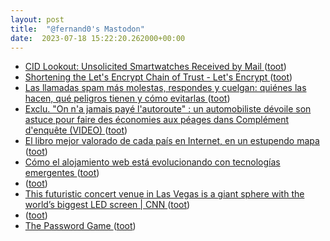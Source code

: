 ```yaml
---
layout: post
title:  "@fernand0's Mastodon"
date:  2023-07-18 15:22:20.262000+00:00
---
```

*  [CID Lookout: Unsolicited Smartwatches Received by Mail ](https://www.cid.army.mil/Media/Press-Center/Article-Display/Article/3429159/cid-lookout-unsolicited-smartwatches-received-by-mail/http%3A%2F%2Fwww.cid.army.mil%2FMedia%2FPress-Center%2FArticle-Display%2FArticle%2F3429159%2Fcid-lookout-unsolicited-smartwatches-received-by-mail%2) ([toot](https://mastodon.social/@fernand0/110735768961452684))
*  [Shortening the Let's Encrypt Chain of Trust -  Let's Encrypt ](https://letsencrypt.org/2023/07/10/cross-sign-expiration.htm) ([toot](https://mastodon.social/@fernand0/110735603512997200))
*  [Las llamadas spam más molestas, respondes y cuelgan: quiénes las hacen, qué peligros tienen y cómo evitarlas ](https://www.xatakandroid.com/seguridad/te-llaman-telefono-coges-cuelgan-quienes-hacen-estas-llamadas-que-peligros-tiene) ([toot](https://mastodon.social/@fernand0/110734923100074671))
*  [Exclu. "On n'a jamais payé l'autoroute" : un automobiliste dévoile son astuce pour faire des économies aux péages dans Complément d'enquête (VIDEO) ](https://www.programme-tv.net/news/tv/330819-exclu-on-na-jamais-paye-lautoroute-un-automobiliste-devoile-son-astuce-pour-faire-des-economies-aux-peages-dans-complement-denquete-video) ([toot](https://mastodon.social/@fernand0/110734659445254752))
*  [El libro mejor valorado de cada país en Internet, en un estupendo mapa ](https://www.xataka.com/magnet/libro-mejor-valorado-cada-pais-internet-estupendo-map) ([toot](https://mastodon.social/@fernand0/110734311660005125))
*  [Cómo el alojamiento web está evolucionando con tecnologías emergentes ](https://wwwhatsnew.com/2023/07/10/como-el-alojamiento-web-esta-evolucionando-con-tecnologias-emergentes) ([toot](https://mastodon.social/@fernand0/110734194141931612))
*  [ ](https://tuiter.rocks/@Nanafugitiva) ([toot](https://mastodon.social/@fernand0/110734056643210501))
*  [This futuristic concert venue in Las Vegas is a giant sphere with the world’s biggest LED screen \| CNN  ](https://edition.cnn.com/2023/07/05/travel/msg-sphere-las-vegas-venue-cec/index.html) ([toot](https://mastodon.social/@fernand0/110733825012761851))
*  [ ](https://ieji.de/@GatOscuro) ([toot](https://mastodon.social/@fernand0/110733451338503108))
*  [The Password Game ](https://neal.fun/password-game) ([toot](https://mastodon.social/@fernand0/110730689700120249))
